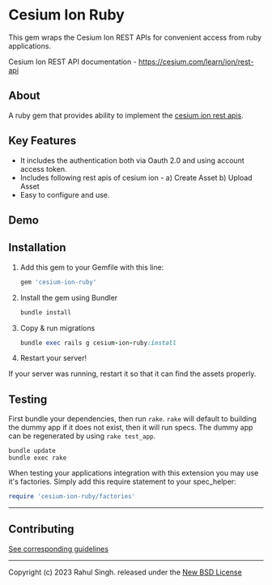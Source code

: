 <!-- Write your README.md file. Build something amazing! This README.md template can guide you to build your project documentation, but feel free to modify it as you wish 🥰 -->
# **Cesium Ion Ruby**
This gem wraps the Cesium Ion REST APIs for convenient access from ruby applications.

Cesium Ion REST API documentation - https://cesium.com/learn/ion/rest-api
## **About**

A ruby gem that provides ability to implement the [cesium ion rest apis](https://cesium.com/learn/ion/rest-api/).

## **Key Features**

* It includes the authentication both via Oauth 2.0 and using account access token.
* Includes following rest apis of cesium ion - 
  a) Create Asset
  b) Upload Asset
* Easy to configure and use.

## **Demo**

## **Installation**

1. Add this gem to your Gemfile with this line:

    ```ruby
    gem 'cesium-ion-ruby'
    ```

2. Install the gem using Bundler

    ```ruby
    bundle install
    ```

3. Copy & run migrations

    ```ruby
    bundle exec rails g cesium-ion-ruby:install
    ```

4. Restart your server!

  If your server was running, restart it so that it can find the assets properly.


## Testing

First bundle your dependencies, then run `rake`. `rake` will default to building the dummy app if it does not exist, then it will run specs. The dummy app can be regenerated by using `rake test_app`.

```shell
bundle update
bundle exec rake
```


When testing your applications integration with this extension you may use it's factories.
Simply add this require statement to your spec_helper:

```ruby
require 'cesium-ion-ruby/factories'
```
---

## Contributing

[See corresponding guidelines](https://github.com/rahulsingh321/cesium-ion-ruby/blob/master/CONTRIBUTING.md)

---

Copyright (c) 2023 Rahul Singh. released under the [New BSD License](https://github.com/rahulsingh321/cesium-ion-ruby/blob/master/LICENSE)
